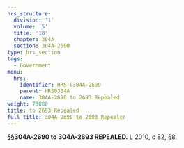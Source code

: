 ```yaml
---
hrs_structure:
  division: '1'
  volume: '5'
  title: '18'
  chapter: 304A
  section: 304A-2690
type: hrs_section
tags:
  - Government
menu:
  hrs:
    identifier: HRS_0304A-2690
    parent: HRS0304A
    name: 304A-2690 to 2693 Repealed
weight: 73080
title: to 2693 Repealed
full_title: 304A-2690 to 2693 Repealed
---
```

**§§304A-2690 to 304A-2693 REPEALED.** L 2010, c 82, §8.
